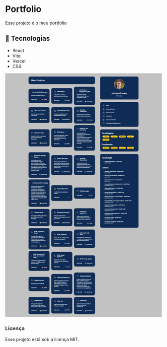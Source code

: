 # Portfolio

Esse projeto é o meu portfolio

## 🚀 Tecnologias

- React
- Vite
- Vercel
- CSS

<div align="center">
  <img src="portfolio-img.jpeg">
</div>

### Licença

Esse projeto está sob a licença MIT.